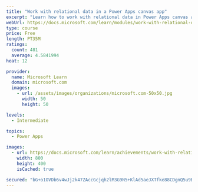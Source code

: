 ```yaml
---
title: "Work with relational data in a Power Apps canvas app"
excerpt: "Learn how to work with relational data in Power Apps canvas apps."
webUrl: https://docs.microsoft.com/learn/modules/work-with-relational-data-powerapps-canvas-app/
type: course
price: Free
length: PT35M
ratings:
  count: 481
  average: 4.5841994
heat: 12

provider:
  name: Microsoft Learn
  domain: microsoft.com
  images:
    - url: /assets/images/organizations/microsoft.com-50x50.jpg
      width: 50
      height: 50

levels:
  - Intermediate

topics:
  - Power Apps

images:
  - url: https://docs.microsoft.com/learn/achievements/work-with-relational-data-social.png
    width: 800
    height: 400
    isCached: true

secured: "bG+o1OVDb6v4wJj2k47ZAccGcjqh2lM3G9N5+KlAd5aeJXTfke88CDgnQ5u9BmUYGb6aIlZxwbaiTWm8832Z+R4mK5A/QsEtvmPfpWVSVSPh55jmTV9u+T21qNpAHPz0CcSEXirng7iXPZXXj1cbtyB49lcY+E2E50CBU0cgo4d6yMni4D+u+O4scK3MatdGuvLkQ/P8dMblmDA/8NvvgHa9YAO9Dqw03YhC77w9sswdyqmkMAc1p0XkH2Gsp3YHsEnAC/yqANG5uCDZ9TrSeFPOP1oVc2Mh/ZpDIlcqqUvNojiR8Vq9f7B/JbHLcjjxDDRCPNlRZ29vhBI/Q3KGAECTu1F85Y7GYjzDTUxf974mI0FLbbBN2MYpY7jfyTncLimUD+6u54uaF40/Sc0PXXJhCkxOXud6WlT1eTb1OTc=;vOA+ZSgpf7WaJ0Qjgm2mPQ=="
---
```


